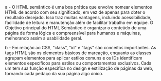 
a - O HTML semântico é uma boa prática que envolve nomear elementos HTML de acordo com seu significado, em vez de apenas para obter o resultado desejado. Isso traz muitas vantagens,  incluindo acessibilidade, 
facilidade de leitura e manutenção além de facilitar trabalho em equipe. O Objetivo principal do HTML Semântico é organizar o conteúdo de uma página de forma lógica e compreensível para humanos 
e máquinas, melhorando assim a usabilidade geral.

b - Em relação ao CSS, "class", "id" e "tags" são conceitos importantes. As tags HTML são os elementos básicos de marcação, enquanto as classes agrupam elementos para aplicar estilos comuns e os IDs identificam 
elementos específicos para estilos ou comportamentos exclusivos. Cada um tem sua função específica no design e estilização de páginas da web, tornando cada pedaço da sua página algo único.
